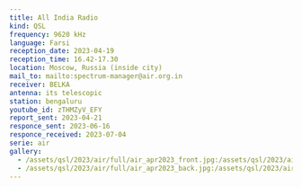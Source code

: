 ```yaml
---
title: All India Radio
kind: QSL
frequency: 9620 kHz
language: Farsi
reception_date: 2023-04-19
reception_time: 16.42-17.30
location: Moscow, Russia (inside city)
mail_to: mailto:spectrum-manager@air.org.in
receiver: BELKA
antenna: its telescopic
station: bengaluru
youtube_id: zTHMZyV_EFY
report_sent: 2023-04-21
responce_sent: 2023-06-16
responce_received: 2023-07-04
serie: air
gallery:
  - /assets/qsl/2023/air/full/air_apr2023_front.jpg:/assets/qsl/2023/air/small/air_apr2023_front.jpg
  - /assets/qsl/2023/air/full/air_apr2023_back.jpg:/assets/qsl/2023/air/small/air_apr2023_back.jpg
---
```


